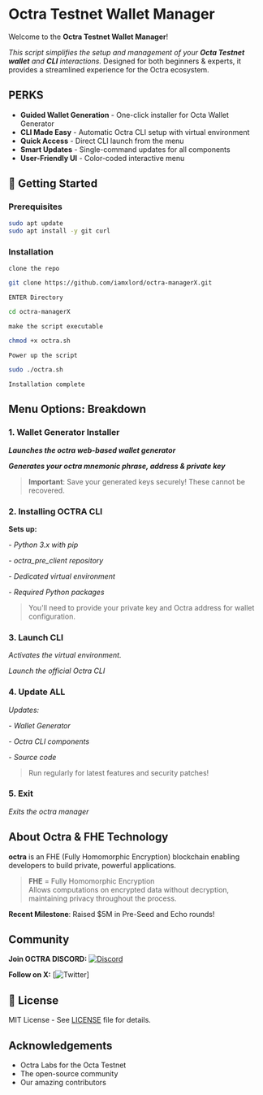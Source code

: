 # Octra Testnet Wallet Manager

Welcome to the **Octra Testnet Wallet Manager**!

*This script simplifies the setup and management of your **Octa Testnet wallet** and **CLI** interactions.*
Designed for both beginners & experts, it provides a streamlined experience for the Octra ecosystem.

## PERKS
* **Guided Wallet Generation** - One-click installer for Octa Wallet Generator
* **CLI Made Easy** - Automatic Octra CLI setup with virtual environment
* **Quick Access** - Direct CLI launch from the menu
* **Smart Updates** - Single-command updates for all components
* **User-Friendly UI** - Color-coded interactive menu

## 🚀 Getting Started

### Prerequisites
```bash
sudo apt update
sudo apt install -y git curl
```

### Installation
```clone the repo```

```bash
git clone https://github.com/iamxlord/octra-managerX.git
```

```ENTER Directory```
```bash
cd octra-managerX
```
```make the script executable```
```bash
chmod +x octra.sh
```
```Power up the script```
```bash
sudo ./octra.sh
```
```Installation complete```

## Menu Options: Breakdown

### 1. Wallet Generator Installer

***Launches the octra web-based wallet generator***

***Generates your octra mnemonic phrase, address & private key***

> **Important**: Save your generated keys securely! These cannot be recovered.

### 2. Installing OCTRA CLI
**Sets up:**

*- Python 3.x with pip*

*- octra_pre_client repository*

*- Dedicated virtual environment*

*- Required Python packages*

> You'll need to provide your private key and Octra address for wallet configuration.

### 3. Launch CLI
*Activates the virtual environment.*

*Launch the official Octra CLI*

### 4. Update ALL
*Updates:*

*- Wallet Generator*

*- Octra CLI components*

*- Source code*

> Run regularly for latest features and security patches!

### 5. Exit
*Exits the octra manager*

## About Octra & FHE Technology
**octra** is an FHE (Fully Homomorphic Encryption) blockchain enabling developers to build private, powerful applications.

> **FHE** = Fully Homomorphic Encryption  
> Allows computations on encrypted data without decryption, maintaining privacy throughout the process.

**Recent Milestone**: Raised $5M in Pre-Seed and Echo rounds!

## Community
**Join OCTRA DISCORD:**
[![Discord](https://img.shields.io/badge/Discord-join-7289DA?style=for-the-badge&logo=discord)](https://discord.gg/octra)

**Follow on X:**
[![Twitter](https://x.com/octra)]
## 📜 License
MIT License - See [LICENSE](LICENSE) file for details.

## Acknowledgements
- Octra Labs for the Octa Testnet
- The open-source community
- Our amazing contributors
